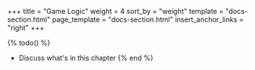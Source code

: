 +++
title = "Game Logic"
weight = 4
sort_by = "weight"
template = "docs-section.html"
page_template = "docs-section.html"
insert_anchor_links = "right"
+++

{% todo() %}
* Discuss what's in this chapter
{% end %}
